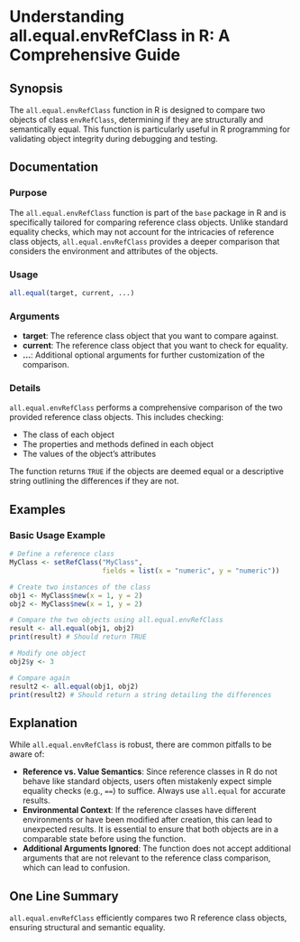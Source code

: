 <!--
Meta Description: # Understanding all.equal.envRefClass in R: A Comprehensive Guide ## Synopsis The `all.equal.envRefClass` function in R is designed to compare two obj...
Meta Keywords: equal, all, class, reference, objects
-->

# Understanding all.equal.envRefClass in R: A Comprehensive Guide

## Synopsis
The `all.equal.envRefClass` function in R is designed to compare two objects of class `envRefClass`, determining if they are structurally and semantically equal. This function is particularly useful in R programming for validating object integrity during debugging and testing.

## Documentation

### Purpose
The `all.equal.envRefClass` function is part of the `base` package in R and is specifically tailored for comparing reference class objects. Unlike standard equality checks, which may not account for the intricacies of reference class objects, `all.equal.envRefClass` provides a deeper comparison that considers the environment and attributes of the objects.

### Usage
```R
all.equal(target, current, ...)
```

### Arguments
- **target**: The reference class object that you want to compare against.
- **current**: The reference class object that you want to check for equality.
- **...**: Additional optional arguments for further customization of the comparison.

### Details
`all.equal.envRefClass` performs a comprehensive comparison of the two provided reference class objects. This includes checking:
- The class of each object
- The properties and methods defined in each object
- The values of the object’s attributes

The function returns `TRUE` if the objects are deemed equal or a descriptive string outlining the differences if they are not.

## Examples

### Basic Usage Example
```R
# Define a reference class
MyClass <- setRefClass("MyClass",
                       fields = list(x = "numeric", y = "numeric"))

# Create two instances of the class
obj1 <- MyClass$new(x = 1, y = 2)
obj2 <- MyClass$new(x = 1, y = 2)

# Compare the two objects using all.equal.envRefClass
result <- all.equal(obj1, obj2)
print(result) # Should return TRUE

# Modify one object
obj2$y <- 3

# Compare again
result2 <- all.equal(obj1, obj2)
print(result2) # Should return a string detailing the differences
```

## Explanation
While `all.equal.envRefClass` is robust, there are common pitfalls to be aware of:
- **Reference vs. Value Semantics**: Since reference classes in R do not behave like standard objects, users often mistakenly expect simple equality checks (e.g., `==`) to suffice. Always use `all.equal` for accurate results.
- **Environmental Context**: If the reference classes have different environments or have been modified after creation, this can lead to unexpected results. It is essential to ensure that both objects are in a comparable state before using the function.
- **Additional Arguments Ignored**: The function does not accept additional arguments that are not relevant to the reference class comparison, which can lead to confusion.

## One Line Summary
`all.equal.envRefClass` efficiently compares two R reference class objects, ensuring structural and semantic equality.